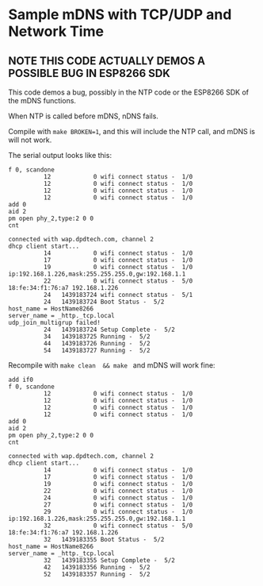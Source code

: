 # Sample mDNS with TCP/UDP and Network Time

## NOTE THIS CODE ACTUALLY DEMOS A POSSIBLE BUG IN ESP8266 SDK ##

This code demos a bug, possibly in the NTP code or the ESP8266 SDK of the mDNS functions. 

When NTP is called before mDNS, nDNS fails.   

Compile with `make BROKEN=1`, and this will include the NTP call, and mDNS is will not work.

The serial output looks like this:

```
f 0, scandone
          12            0 wifi connect status -  1/0
          12            0 wifi connect status -  1/0
          12            0 wifi connect status -  1/0
          12            0 wifi connect status -  1/0
add 0
aid 2
pm open phy_2,type:2 0 0
cnt 

connected with wap.dpdtech.com, channel 2
dhcp client start...
          14            0 wifi connect status -  1/0
          17            0 wifi connect status -  1/0
          19            0 wifi connect status -  1/0
ip:192.168.1.226,mask:255.255.255.0,gw:192.168.1.1
          22            0 wifi connect status -  5/0
18:fe:34:f1:76:a7 192.168.1.226
          24   1439183724 wifi connect status -  5/1
          24   1439183724 Boot Status -  5/2
host_name = HostName8266
server_name = _http._tcp.local
udp_join_multigrup failed!
          24   1439183724 Setup Complete -  5/2
          34   1439183725 Running -  5/2
          44   1439183726 Running -  5/2
          54   1439183727 Running -  5/2
```	


Recompile with  `make clean  && make ` and mDNS will work fine:


```
add if0
f 0, scandone
          12            0 wifi connect status -  1/0
          12            0 wifi connect status -  1/0
          12            0 wifi connect status -  1/0
          12            0 wifi connect status -  1/0
add 0
aid 2
pm open phy_2,type:2 0 0
cnt 

connected with wap.dpdtech.com, channel 2
dhcp client start...
          14            0 wifi connect status -  1/0
          17            0 wifi connect status -  1/0
          19            0 wifi connect status -  1/0
          22            0 wifi connect status -  1/0
          24            0 wifi connect status -  1/0
          27            0 wifi connect status -  1/0
          29            0 wifi connect status -  1/0
ip:192.168.1.226,mask:255.255.255.0,gw:192.168.1.1
          32            0 wifi connect status -  5/0
18:fe:34:f1:76:a7 192.168.1.226
          32   1439183355 Boot Status -  5/2
host_name = HostName8266
server_name = _http._tcp.local
          32   1439183355 Setup Complete -  5/2
          42   1439183356 Running -  5/2
          52   1439183357 Running -  5/2

```